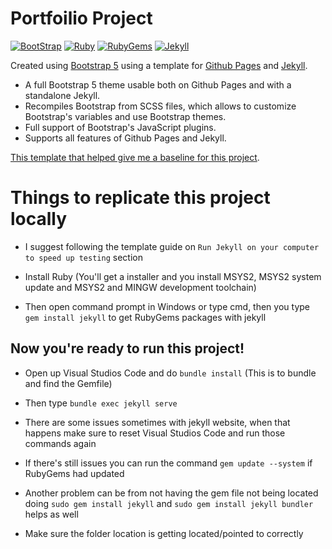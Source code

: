 
# Portfoilio Project

[![BootStrap](https://img.shields.io/badge/Bootstrap%20-5.3.6-brightgreen.svg?style=flat)](https://getbootstrap.com/)
[![Ruby](https://img.shields.io/badge/Ruby%20-3.5.0-brightgreen.svg?style=flat)](https://www.ruby-lang.org/en/downloads/)
[![RubyGems](https://img.shields.io/badge/RubyGems%20-12.2.0-brightgreen.svg?style=flat)](https://rubygems.org/pages/download)
[![Jekyll](https://img.shields.io/badge/Jekyll%20-2.2.0-brightgreen.svg?style=flat)](https://jekyllrb.com/)

Created using [Bootstrap 5](https://getbootstrap.com/) using a template for [Github Pages](https://pages.github.com/) and [Jekyll](https://jekyllrb.com/).

* A full Bootstrap 5 theme usable both on Github Pages and with a standalone Jekyll.
* Recompiles Bootstrap from SCSS files, which allows to customize Bootstrap's variables and use Bootstrap themes.
* Full support of Bootstrap's JavaScript plugins.
* Supports all features of Github Pages and Jekyll.

[This template that helped give me a baseline for this project](https://nicolas-van.github.io/bootstrap-4-github-pages/).

# Things to replicate this project locally

* I suggest following the template guide on `Run Jekyll on your computer to speed up testing` section

* Install Ruby (You'll get a installer and you install MSYS2, MSYS2 system update and MSYS2 and MINGW development toolchain)
* Then open command prompt in Windows or type cmd, then you type `gem install jekyll` to get RubyGems packages with jekyll

## Now you're ready to run this project!

* Open up Visual Studios Code and do `bundle install` (This is to bundle and find the Gemfile)
* Then type `bundle exec jekyll serve`

* There are some issues sometimes with jekyll website, when that happens make sure to reset Visual Studios Code and run those commands again

* If there's still issues you can run the command `gem update --system` if RubyGems had updated

* Another problem can be from not having the gem file not being located doing `sudo gem install jekyll` and `sudo gem install jekyll bundler` helps as well

* Make sure the folder location is getting located/pointed to correctly